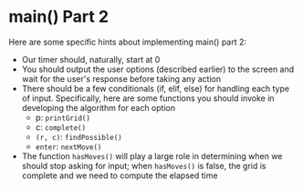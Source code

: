 # main\(\) Part 2

Here are some specific hints about implementing main\(\) part 2:

* Our timer should, naturally, start at 0
* You should output the user options \(described earlier\) to the screen and wait for the user's response before taking any action
* There should be a few conditionals \(if, elif, else\) for handling each type of input. Specifically, here are some functions you should invoke in developing the algorithm for each option
  * p: `printGrid()`
  * c: `complete()`
  * `(r, c)`: `findPossible()`
  * `enter`: `nextMove()`
* The function `hasMoves()` will play a large role in determining when we should stop asking for input; when `hasMoves()` is false, the grid is complete and we need to compute the elapsed time 

